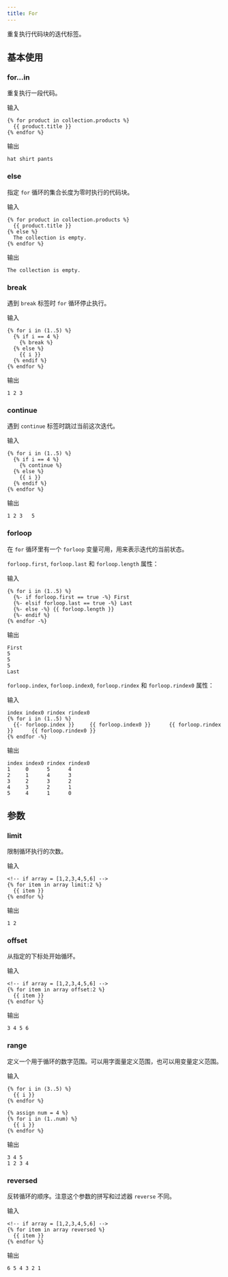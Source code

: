 ```yaml
---
title: For
---
```


重复执行代码块的迭代标签。

## 基本使用

### for...in

重复执行一段代码。

输入
```liquid
{% for product in collection.products %}
  {{ product.title }}
{% endfor %}
```

输出
```text
hat shirt pants
```

### else

指定 `for` 循环的集合长度为零时执行的代码块。

输入
```liquid
{% for product in collection.products %}
  {{ product.title }}
{% else %}
  The collection is empty.
{% endfor %}
```

输出
```text
The collection is empty.
```

### break

遇到 `break` 标签时 `for` 循环停止执行。

输入
```liquid
{% for i in (1..5) %}
  {% if i == 4 %}
    {% break %}
  {% else %}
    {{ i }}
  {% endif %}
{% endfor %}
```

输出
```text
1 2 3
```

### continue

遇到 `continue` 标签时跳过当前这次迭代。

输入
```liquid
{% for i in (1..5) %}
  {% if i == 4 %}
    {% continue %}
  {% else %}
    {{ i }}
  {% endif %}
{% endfor %}
```

输出
```text
1 2 3   5
```

### forloop

在 `for` 循环里有一个 `forloop` 变量可用，用来表示迭代的当前状态。

`forloop.first`, `forloop.last` 和 `forloop.length` 属性：

输入
```
{% for i in (1..5) %}
  {%- if forloop.first == true -%} First
  {%- elsif forloop.last == true -%} Last
  {%- else -%} {{ forloop.length }}
  {%- endif %}
{% endfor -%}
```

输出
```
First
5
5
5
Last
```

`forloop.index`, `forloop.index0`, `forloop.rindex` 和 `forloop.rindex0` 属性：

输入
```
index index0 rindex rindex0
{% for i in (1..5) %}
  {{- forloop.index }}     {{ forloop.index0 }}      {{ forloop.rindex }}      {{ forloop.rindex0 }}
{% endfor -%}
```

输出
```
index index0 rindex rindex0
1     0      5      4
2     1      4      3
3     2      3      2
4     3      2      1
5     4      1      0
```

## 参数

### limit

限制循环执行的次数。

输入
```liquid
<!-- if array = [1,2,3,4,5,6] -->
{% for item in array limit:2 %}
  {{ item }}
{% endfor %}
```

输出
```text
1 2
```

### offset

从指定的下标处开始循环。

输入
```liquid
<!-- if array = [1,2,3,4,5,6] -->
{% for item in array offset:2 %}
  {{ item }}
{% endfor %}
```

输出
```text
3 4 5 6
```

### range

定义一个用于循环的数字范围。可以用字面量定义范围，也可以用变量定义范围。

输入
```liquid
{% for i in (3..5) %}
  {{ i }}
{% endfor %}

{% assign num = 4 %}
{% for i in (1..num) %}
  {{ i }}
{% endfor %}
```

输出
```text
3 4 5
1 2 3 4
```

### reversed

反转循环的顺序。注意这个参数的拼写和过滤器 `reverse` 不同。

输入
```liquid
<!-- if array = [1,2,3,4,5,6] -->
{% for item in array reversed %}
  {{ item }}
{% endfor %}
```

输出
```text
6 5 4 3 2 1
```
